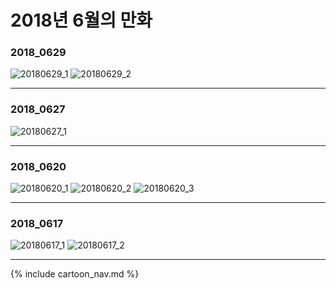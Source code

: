 # 2018년 6월의 만화

### 2018_0629
![20180629_1](/2018_06/20180629_1.jpg)
![20180629_2](/2018_06/20180629_2.jpg)

* * *

### 2018_0627
![20180627_1](/2018_06/20180627_1.jpg)

* * *

### 2018_0620
![20180620_1](/2018_06/20180620_1.jpg)
![20180620_2](/2018_06/20180620_2.jpg)
![20180620_3](/2018_06/20180620_3.jpg)

* * *

### 2018_0617
![20180617_1](/2018_06/20180617_1.jpg)
![20180617_2](/2018_06/20180617_2.jpg)

* * *

{% include cartoon_nav.md %}
